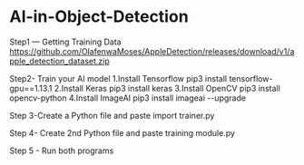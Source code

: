 # AI-in-Object-Detection
Step1 — Getting Training Data
https://github.com/OlafenwaMoses/AppleDetection/releases/download/v1/apple_detection_dataset.zip

Step2-  Train your AI model
  1.Install Tensorflow
      pip3 install tensorflow-gpu==1.13.1
  2.Install Keras
      pip3 install keras
  3.Install OpenCV
      pip3 install opencv-python
  4.Install ImageAI
      pip3 install imageai --upgrade
      
Step 3-Create a Python file and paste import trainer.py

Step 4- Create 2nd Python file and paste training module.py

Step 5 - Run both programs
